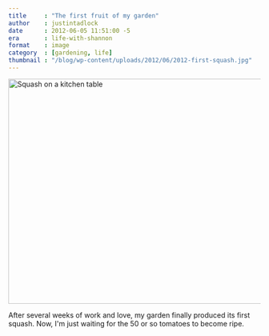 ```yaml
---
title     : "The first fruit of my garden"
author    : justintadlock
date      : 2012-06-05 11:51:00 -5
era       : life-with-shannon
format    : image
category  : [gardening, life]
thumbnail : "/blog/wp-content/uploads/2012/06/2012-first-squash.jpg"
---
```


<a href="http://justintadlock.com/archives/2012/06/05/the-first-fruit-of-my-garden/2012-first-squash" rel="attachment wp-att-4512"><img src="http://justintadlock.com/blog/wp-content/uploads/2012/06/2012-first-squash-600x450.jpg" alt="Squash on a kitchen table" title="First squash of 2012" width="600" height="450" class="aligncenter size-large wp-image-4512" /></a>

After several weeks of work and love, my garden finally produced its first squash.  Now, I'm just waiting for the 50 or so tomatoes to become ripe.
